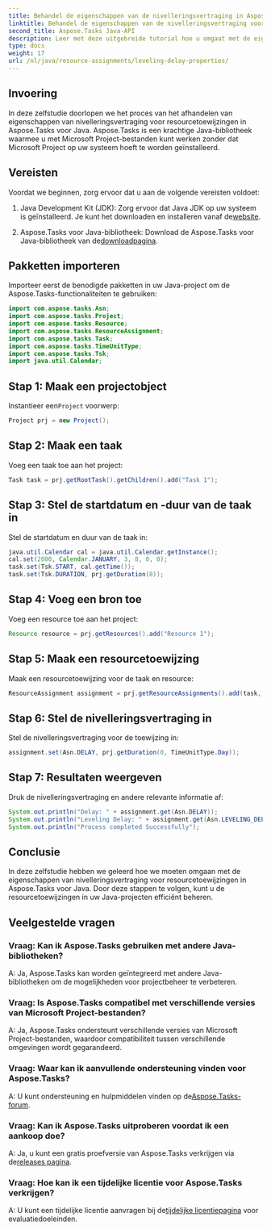 ```yaml
---
title: Behandel de eigenschappen van de nivelleringsvertraging in Aspose.Tasks
linktitle: Behandel de eigenschappen van de nivelleringsvertraging voor resourcetoewijzingen in Aspose.Tasks
second_title: Aspose.Tasks Java-API
description: Leer met deze uitgebreide tutorial hoe u omgaat met de eigenschappen van nivelleringsvertraging voor resourcetoewijzingen in Aspose.Tasks voor Java.
type: docs
weight: 17
url: /nl/java/resource-assignments/leveling-delay-properties/
---
```

## Invoering
In deze zelfstudie doorlopen we het proces van het afhandelen van eigenschappen van nivelleringsvertraging voor resourcetoewijzingen in Aspose.Tasks voor Java. Aspose.Tasks is een krachtige Java-bibliotheek waarmee u met Microsoft Project-bestanden kunt werken zonder dat Microsoft Project op uw systeem hoeft te worden geïnstalleerd.
## Vereisten
Voordat we beginnen, zorg ervoor dat u aan de volgende vereisten voldoet:
1.  Java Development Kit (JDK): Zorg ervoor dat Java JDK op uw systeem is geïnstalleerd. Je kunt het downloaden en installeren vanaf de[website](https://www.oracle.com/java/technologies/javase-jdk15-downloads.html).
   
2.  Aspose.Tasks voor Java-bibliotheek: Download de Aspose.Tasks voor Java-bibliotheek van de[downloadpagina](https://releases.aspose.com/tasks/java/).

## Pakketten importeren
Importeer eerst de benodigde pakketten in uw Java-project om de Aspose.Tasks-functionaliteiten te gebruiken:
```java
import com.aspose.tasks.Asn;
import com.aspose.tasks.Project;
import com.aspose.tasks.Resource;
import com.aspose.tasks.ResourceAssignment;
import com.aspose.tasks.Task;
import com.aspose.tasks.TimeUnitType;
import com.aspose.tasks.Tsk;
import java.util.Calendar;
```

## Stap 1: Maak een projectobject
 Instantieer een`Project` voorwerp:
```java
Project prj = new Project();
```
## Stap 2: Maak een taak
Voeg een taak toe aan het project:
```java
Task task = prj.getRootTask().getChildren().add("Task 1");
```
## Stap 3: Stel de startdatum en -duur van de taak in
Stel de startdatum en duur van de taak in:
```java
java.util.Calendar cal = java.util.Calendar.getInstance();
cal.set(2000, Calendar.JANUARY, 3, 8, 0, 0);
task.set(Tsk.START, cal.getTime());
task.set(Tsk.DURATION, prj.getDuration(8));
```
## Stap 4: Voeg een bron toe
Voeg een resource toe aan het project:
```java
Resource resource = prj.getResources().add("Resource 1");
```
## Stap 5: Maak een resourcetoewijzing
Maak een resourcetoewijzing voor de taak en resource:
```java
ResourceAssignment assignment = prj.getResourceAssignments().add(task, resource);
```
## Stap 6: Stel de nivelleringsvertraging in
Stel de nivelleringsvertraging voor de toewijzing in:
```java
assignment.set(Asn.DELAY, prj.getDuration(0, TimeUnitType.Day));
```
## Stap 7: Resultaten weergeven
Druk de nivelleringsvertraging en andere relevante informatie af:
```java
System.out.println("Delay: " + assignment.get(Asn.DELAY));
System.out.println("Leveling Delay: " + assignment.get(Asn.LEVELING_DELAY));
System.out.println("Process completed Successfully");
```

## Conclusie
In deze zelfstudie hebben we geleerd hoe we moeten omgaan met de eigenschappen van nivelleringsvertraging voor resourcetoewijzingen in Aspose.Tasks voor Java. Door deze stappen te volgen, kunt u de resourcetoewijzingen in uw Java-projecten efficiënt beheren.
## Veelgestelde vragen
### Vraag: Kan ik Aspose.Tasks gebruiken met andere Java-bibliotheken?

A: Ja, Aspose.Tasks kan worden geïntegreerd met andere Java-bibliotheken om de mogelijkheden voor projectbeheer te verbeteren.

### Vraag: Is Aspose.Tasks compatibel met verschillende versies van Microsoft Project-bestanden?

A: Ja, Aspose.Tasks ondersteunt verschillende versies van Microsoft Project-bestanden, waardoor compatibiliteit tussen verschillende omgevingen wordt gegarandeerd.

### Vraag: Waar kan ik aanvullende ondersteuning vinden voor Aspose.Tasks?

 A: U kunt ondersteuning en hulpmiddelen vinden op de[Aspose.Tasks-forum](https://forum.aspose.com/c/tasks/15).

### Vraag: Kan ik Aspose.Tasks uitproberen voordat ik een aankoop doe?

 A: Ja, u kunt een gratis proefversie van Aspose.Tasks verkrijgen via de[releases pagina](https://releases.aspose.com/).

### Vraag: Hoe kan ik een tijdelijke licentie voor Aspose.Tasks verkrijgen?

 A: U kunt een tijdelijke licentie aanvragen bij de[tijdelijke licentiepagina](https://purchase.aspose.com/temporary-license/) voor evaluatiedoeleinden.